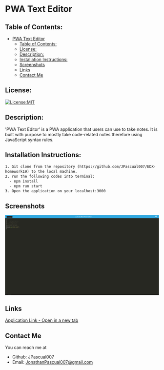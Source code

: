 # PWA Text Editor

## Table of Contents: 
- [PWA Text Editor](#pwa-text-editor)
  - [Table of Contents:](#table-of-contents)
  - [License:](#license)
  - [Description:](#description)
  - [Installation Instructions:](#installation-instructions)
  - [Screenshots](#screenshots)
  - [Links](#links)
  - [Contact Me](#contact-me)

## License:
[![License:MIT](https://img.shields.io/badge/License-MIT-yellow.svg)](https://opensource.org/licenses/MIT)

## Description:
'PWA Text Editor' is a PWA application that users can use to take notes. It is built with purpose to mostly take code-related notes therefore using JavaScript syntax rules.

## Installation Instructions: 
```
1. Git clone from the repository (https://github.com/JPascual007/EDX-homework19) to the local machine.
2. run the following codes into terminal:
  - npm install
  - npm run start
3. Open the application on your localhost:3000
```

## Screenshots
![Project Screenshot](PWA%20Note%20Taker.png)

## Links
[Application Link - Open in a new tab](https://warm-bayou-95001-9dd535feacee.herokuapp.com/notes)

## Contact Me
You can reach me at
- Github: [JPascual007](https://github.com/JPascual007)
- Email: [JonathanPascual007@gmail.com](mailto:JonathanPascual007@gmail.com)